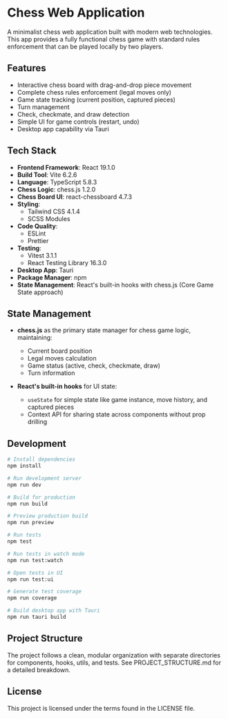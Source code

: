 # Chess Web Application

A minimalist chess web application built with modern web technologies. This app provides a fully functional chess game with standard rules enforcement that can be played locally by two players.

## Features

- Interactive chess board with drag-and-drop piece movement
- Complete chess rules enforcement (legal moves only)
- Game state tracking (current position, captured pieces)
- Turn management
- Check, checkmate, and draw detection
- Simple UI for game controls (restart, undo)
- Desktop app capability via Tauri

## Tech Stack

- **Frontend Framework**: React 19.1.0
- **Build Tool**: Vite 6.2.6
- **Language**: TypeScript 5.8.3
- **Chess Logic**: chess.js 1.2.0
- **Chess Board UI**: react-chessboard 4.7.3
- **Styling**: 
  - Tailwind CSS 4.1.4
  - SCSS Modules
- **Code Quality**:
  - ESLint
  - Prettier
- **Testing**:
  - Vitest 3.1.1
  - React Testing Library 16.3.0
- **Desktop App**: Tauri
- **Package Manager**: npm
- **State Management**: React's built-in hooks with chess.js (Core Game State approach)

## State Management

- **chess.js** as the primary state manager for chess game logic, maintaining:
  - Current board position
  - Legal moves calculation
  - Game status (active, check, checkmate, draw)
  - Turn information

- **React's built-in hooks** for UI state:
  - `useState` for simple state like game instance, move history, and captured pieces
  - Context API for sharing state across components without prop drilling

## Development

```bash
# Install dependencies
npm install

# Run development server
npm run dev

# Build for production
npm run build

# Preview production build
npm run preview

# Run tests
npm test

# Run tests in watch mode
npm run test:watch

# Open tests in UI
npm run test:ui

# Generate test coverage
npm run coverage

# Build desktop app with Tauri
npm run tauri build
```

## Project Structure

The project follows a clean, modular organization with separate directories for components, hooks, utils, and tests. See PROJECT_STRUCTURE.md for a detailed breakdown.

## License

This project is licensed under the terms found in the LICENSE file.
